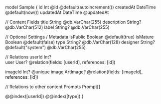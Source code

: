 model Sample {
  id         Int       @id @default(autoincrement())
  createdAt  DateTime  @default(now())
  updatedAt  DateTime  @updatedAt

  // Content Fields
  title      String    @db.VarChar(255)
  description String?  @db.VarChar(512)
  label      String?   @db.VarChar(255)

  // Optional Settings / Metadata
  isPublic   Boolean   @default(true)
  isMature   Boolean   @default(false)
  type       String?   @db.VarChar(128)
  designer   String?   @default("system") @db.VarChar(255)

  // Relations
  userId     Int?      
  user       User?     @relation(fields: [userId], references: [id])

  imageId    Int?      @unique
  image      ArtImage? @relation(fields: [imageId], references: [id])

  // Relations to other content
  Prompts       Prompt[]     

  @@index([userId])
  @@index([type])
}
